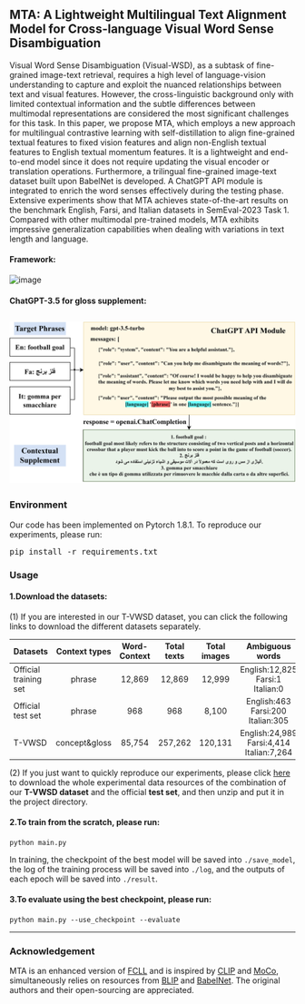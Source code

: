 ## MTA: A Lightweight Multilingual Text Alignment Model for Cross-language Visual Word Sense Disambiguation
Visual Word Sense Disambiguation (Visual-WSD), as a subtask of fine-grained image-text retrieval, requires a high level of language-vision understanding to capture and exploit the nuanced relationships between text and visual features. However, the cross-linguistic background only with limited contextual information and the subtle differences between multimodal representations are considered the most significant challenges for this task. In this paper, we propose MTA, which employs a new approach for multilingual contrastive learning with self-distillation to align fine-grained textual features to fixed vision features and align non-English textual features to English textual momentum features. It is a lightweight and end-to-end model since it does not require updating the visual encoder or translation operations. Furthermore, a trilingual fine-grained image-text dataset built upon BabelNet is developed. A ChatGPT API module is integrated to enrich the word senses effectively during the testing phase. Extensive experiments show that MTA achieves state-of-the-art results on the benchmark English, Farsi, and Italian datasets in SemEval-2023 Task 1. Compared with other multimodal pre-trained models, MTA exhibits impressive generalization capabilities when dealing with variations in text length and language.


#### Framework:
![image](./Fig/framework.png)
#### 
#### ChatGPT-3.5 for gloss supplement:
![image](./Fig/ChatGPT.png)
---

### Environment
Our code has been implemented on Pytorch 1.8.1. To reproduce our experiments, please run: <pre/>pip install -r requirements.txt</pre> 

### Usage
#### 1.Download the datasets: 
(1) If you are interested in our T-VWSD dataset, you can click the following links to download the different datasets separately.

Datasets | Context types | Word-Context | Total texts | Total images | Ambiguous words | Entity correspondence | Size | Link
--- | :---: | :---: | :---: | :---: | :---: | :---: | :---: | :---:
Official training set | phrase | 12,869 | 12,869 | 12,999 | English:12,825 Farsi:1 Italian:0 | Word-Text:1-1 Text-Image:1-1 | 16.8GB | [Download](https://1drv.ms/u/s!AgvzREJAm7GyhEH4UfA4QFhhCM7E)
Official test set | phrase | 968 | 968 | 8,100 | English:463 Farsi:200 Italian:305 | Word-Text:1-1 Text-Image:1-1 | 10.4GB | [Download](https://1drv.ms/u/s!AgvzREJAm7GyhEBWWGyB5DkfT-fS)
T-VWSD | concept&gloss | 85,754 | 257,262 | 120,131 | English:24,989 Farsi:4,414 Italian:7,264 | Word-Text:1-M Text-Image:1-N | 132GB | [Download](https://pan.baidu.com/s/1yF0CTfbzm3efqFnpR0XcyQ?pwd=1t2l)

(2) If you just want to quickly reproduce our experiments, please click [here](https://pan.baidu.com/s/1VMKAvRiIpVEgQMb4m0uyAg?pwd=o5jg) to download the whole experimental data resources of the combination of our **T-VWSD dataset** and the official **test set**, and then unzip and put it in the project directory.

#### 2.To train from the scratch, please run:
```.
python main.py
```
In training, the checkpoint of the best model will be saved into `./save_model`, the log of the training process will be saved into `./log`, and the outputs of each epoch will be saved into `./result`.

#### 3.To evaluate using the best checkpoint, please run:
```.
python main.py --use_checkpoint --evaluate 
```
---

### Acknowledgement
MTA is an enhanced version of [FCLL](https://github.com/CharlesYang030/FCLL) and is inspired by [CLIP](https://github.com/openai/CLIP) and [MoCo](https://github.com/facebookresearch/moco), simultaneously relies on resources from [BLIP](https://github.com/salesforce/BLIP) and [BabelNet](https://babelnet.org/). The original authors and their open-sourcing are appreciated.

